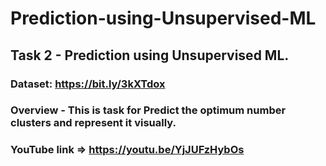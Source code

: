 # Prediction-using-Unsupervised-ML

## Task 2 - Prediction using Unsupervised ML.
### Dataset: https://bit.ly/3kXTdox
### Overview - This is task for Predict the optimum number clusters and represent it visually.
### YouTube link => https://youtu.be/YjJUFzHybOs
